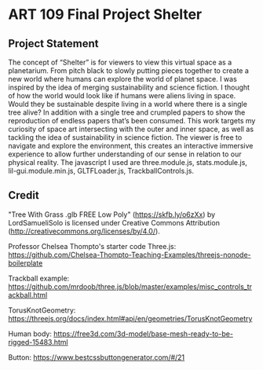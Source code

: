 # ART 109 Final Project Shelter

## Project Statement

The concept of “Shelter” is for viewers to view this virtual space as a planetarium. From pitch black to slowly putting pieces together to create a new world where humans can explore the world of planet space. I was inspired by the idea of merging sustainability and science fiction. I thought of how the world would look like if humans were aliens living in space. Would they be sustainable despite living in a world where there is a single tree alive? In addition with a single tree and crumpled papers to show the reproduction of endless papers that’s been consumed. This work targets my curiosity of space art intersecting with the outer and inner space, as well as tackling the idea of sustainability in science fiction. The viewer is free to navigate and explore the environment, this creates an interactive immersive experience to allow further understanding of our sense in relation to our physical reality. 
The javascript I used are three.module.js, stats.module.js, lil-gui.module.min.js, GLTFLoader.js, TrackballControls.js. 

## Credit
"Tree With Grass .glb FREE Low Poly" (https://skfb.ly/o6zXx) by LordSamueliSolo is licensed under Creative Commons Attribution (http://creativecommons.org/licenses/by/4.0/). 

Professor Chelsea Thompto's starter code Three.js: https://github.com/Chelsea-Thompto-Teaching-Examples/threejs-nonode-boilerplate

Trackball example: https://github.com/mrdoob/three.js/blob/master/examples/misc_controls_trackball.html 

TorusKnotGeometry: https://threejs.org/docs/index.html#api/en/geometries/TorusKnotGeometry 

Human body: https://free3d.com/3d-model/base-mesh-ready-to-be-rigged-15483.html 

Button: https://www.bestcssbuttongenerator.com/#/21 
